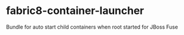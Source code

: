 # fabric8-container-launcher
Bundle for auto start child containers when root started for JBoss Fuse

